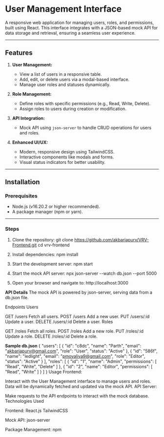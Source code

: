 # **User Management Interface**

A responsive web application for managing users, roles, and permissions, built using React. This interface integrates with a JSON-based mock API for data storage and retrieval, ensuring a seamless user experience.

---

## **Features**

1. **User Management:**
   - View a list of users in a responsive table.
   - Add, edit, or delete users via a modal-based interface.
   - Manage user roles and statuses dynamically.

2. **Role Management:**
   - Define roles with specific permissions (e.g., Read, Write, Delete).
   - Assign roles to users during creation or modification.

3. **API Integration:**
   - Mock API using `json-server` to handle CRUD operations for users and roles.

4. **Enhanced UI/UX:**
   - Modern, responsive design using TailwindCSS.
   - Interactive components like modals and forms.
   - Visual status indicators for better usability.

---

## **Installation**

### Prerequisites
- Node.js (v16.20.2 or higher recommended).
- A package manager (npm or yarn).

---

### **Steps**

1. Clone the repository:
   git clone https://github.com/akbariapurv/VRV-Frontend.git
   cd vrv-frontend

2. Install dependencies:
npm install

3. Start the development server:
npm start

4. Start the mock API server:
npx json-server --watch db.json --port 5000

5. Open your browser and navigate to:
http://localhost:3000


**API Details**
The mock API is powered by json-server, serving data from a db.json file.

Endpoints
Users

GET /users
Fetch all users.
POST /users
Add a new user.
PUT /users/:id
Update a user.
DELETE /users/:id
Delete a user.
Roles

GET /roles
Fetch all roles.
POST /roles
Add a new role.
PUT /roles/:id
Update a role.
DELETE /roles/:id
Delete a role.


**Sample db.json**
{
  "users": [
    {
      "id": "c8dc",
      "name": "Parth",
      "email": "akbariapurv@gmail.com",
      "role": "User",
      "status": "Active"
    },
    {
      "id": "586f",
      "name": "ledlight",
      "email": "pmovaliya9@gmail.com",
      "role": "Editor",
      "status": "Active"
    }
  ],
  "roles": [
    {
      "id": "1",
      "name": "Admin",
      "permissions": [
        "Read",
        "Write",
        "Delete"
      ]
    },
    {
      "id": "2",
      "name": "Editor",
      "permissions": [
        "Read",
        "Write"
      ]
    }
  ]
}
Usage
Frontend:

Interact with the User Management interface to manage users and roles.
Data will be dynamically fetched and updated via the mock API.
API Server:

Make requests to the API endpoints to interact with the mock database.
Technologies Used

Frontend:
React.js
TailwindCSS

Mock API:
json-server

Package Management:
npm
